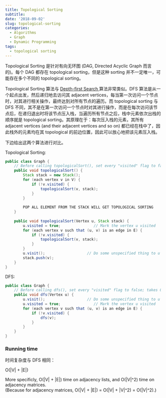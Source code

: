 ```yaml
---
title: Topological Sorting
subtitle: 
date: '2018-09-02'
slug: topological-sorting
categories:
  - Algorithms
  - Graph
  - Dynamic Programming
tags:
  - topological sorting
---
```


Topological Sorting 是针对有向无环图 (DAG, Directed Acyclic Graph 而言的)。每个 DAG 都存在 topological sorting，但是这种 sorting 并不一定唯一，可能存在多个不同的 topological sorting。

Topological Sorting 算法与 [Depth-first Search
](https://kaizhang.me/note/2018/09/graph-traversals/) 算法非常类似。DFS 算法是从一个起点出发，然后递归地去访问其 adjacent vertices，每当第一次访问一个节点时，对其进行相关操作，最终达到对所有节点的遍历。而 topological sorting 与 DFS 不同，其不是在第一次访问一个节点时对其进行操作，而是在每次访问该节点后，在递归退出时将该节点压入栈，当遍历所有节点之后，栈中元素依次出栈的顺序就是 topological sorting。其原理在于：每次压入栈的元素，其所有 adjacent vertices (and their adjacent vertices and so on) 都已经在栈中了，因此栈外的元素均在其 topological 的前边位置，因此可以放心地把该元素压入栈。

下边给出这两个算法进行对比。

Topological Sorting:

```java
public class Graph {
    // Before calling topologicalSort(), set every "visited" flag to false; takes O(|V|) time
    public void topologicalSort() {
        Stack stack = new Stack();
        for (each vertex v in V) {
            if (!v.visited) {
                topologicalSort(v, stack);
            }
        }
        
        POP ALL ELEMENT FROM THE STACK WILL GET TOPOLOGICAL SORTING
    }
    
    public void topologicalSort(Vertex u, Stack stack) {
        u.visited = true;           	// Mark the vertex u visited
        for (each vertex v such that (u, v) is an edge in E) {
            if (!v.visited) {
                topologicalSort(v, stack);
            }
        }
        u.visit();                   // Do some unspecified thing to u AFTER RECURSIVE CALLS
        stack.push(v);
    }
}
```

DFS:

```java
public class Graph {
    // Before calling dfs(), set every "visited" flag to false; takes O(|V|) time
    public void dfs(Vertex u) {
        u.visit();                   // Do some unspecified thing to u BEFORE RECURSIVE CALLS
        u.visited = true;           	// Mark the vertex u visited
        for (each vertex v such that (u, v) is an edge in E) {
            if (!v.visited) {
                dfs(v);
            }
        }
    }
}
```

### Running time

时间复杂度与 DFS 相同：

O(|V| + |E|)

More specificly, O(|V| + |E|) time on adjacency lists, and O(|V|^2) time on adjacency matrices.  
(Because for adjacency matrices, O(|V| + |E|) = O(|V| + |V|^2) = O(|V|^2).)